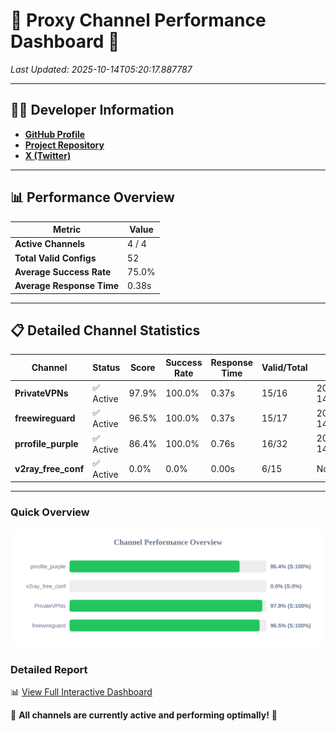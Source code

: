 # 🌟 Proxy Channel Performance Dashboard 🌟

_Last Updated: 2025-10-14T05:20:17.887787_

---

## 👩‍💻 Developer Information

- **[GitHub Profile](https://github.com/4n0nymou3)**  
- **[Project Repository](https://github.com/4n0nymou3/multi-proxy-config-fetcher)**  
- **[X (Twitter)](https://x.com/4n0nymou3)**  

---

## 📊 Performance Overview

| Metric                | Value       |
|-----------------------|-------------|
| **Active Channels**   | 4 / 4       |
| **Total Valid Configs** | 52          |
| **Average Success Rate** | 75.0%      |
| **Average Response Time** | 0.38s       |

---

## 📋 Detailed Channel Statistics

| Channel          | Status     | Score  | Success Rate | Response Time | Valid/Total | Last Success               |
|------------------|------------|--------|--------------|---------------|-------------|----------------------------|
| **PrivateVPNs**  | ✅ Active  | 97.9%  | 100.0% | 0.37s         | 15/16       | 2025-10-14T05:20:17.490036 |
| **freewireguard**  | ✅ Active  | 96.5%  | 100.0% | 0.37s         | 15/17       | 2025-10-14T05:20:17.886038 |
| **prrofile_purple**  | ✅ Active  | 86.4%  | 100.0% | 0.76s         | 16/32       | 2025-10-14T05:20:05.883116 |
| **v2ray_free_conf**  | ✅ Active  | 0.0%  | 0.0% | 0.00s         | 6/15       | None |

---

### Quick Overview
<div align="center">
  <a href="https://raw.githubusercontent.com/nullluser/NullRepo/refs/heads/main/assets/channel_stats_chart.svg">
    <img src="https://raw.githubusercontent.com/nullluser/NullRepo/refs/heads/main/assets/channel_stats_chart.svg" alt="Source Performance Statistics" width="800">
  </a>
</div>

### Detailed Report
📊 [View Full Interactive Dashboard](https://htmlpreview.github.io/?https://github.com/nullluser/NullRepo/blob/main/assets/performance_report.html)

🎉 **All channels are currently active and performing optimally!** 🎉
